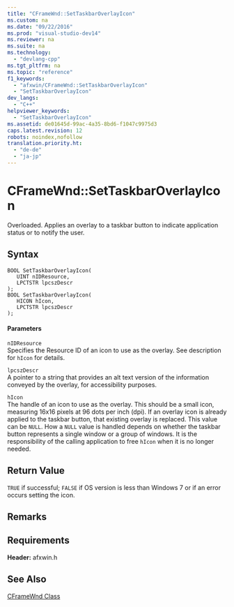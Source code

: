 ```yaml
---
title: "CFrameWnd::SetTaskbarOverlayIcon"
ms.custom: na
ms.date: "09/22/2016"
ms.prod: "visual-studio-dev14"
ms.reviewer: na
ms.suite: na
ms.technology: 
  - "devlang-cpp"
ms.tgt_pltfrm: na
ms.topic: "reference"
f1_keywords: 
  - "afxwin/CFrameWnd::SetTaskbarOverlayIcon"
  - "SetTaskbarOverlayIcon"
dev_langs: 
  - "C++"
helpviewer_keywords: 
  - "SetTaskbarOverlayIcon"
ms.assetid: de01645d-99ac-4a35-8bd6-f1047c9975d3
caps.latest.revision: 12
robots: noindex,nofollow
translation.priority.ht: 
  - "de-de"
  - "ja-jp"
---
```

# CFrameWnd::SetTaskbarOverlayIcon
Overloaded. Applies an overlay to a taskbar button to indicate application status or to notify the user.  
  
## Syntax  
  
```  
BOOL SetTaskbarOverlayIcon(  
   UINT nIDResource,  
   LPCTSTR lpcszDescr  
);  
BOOL SetTaskbarOverlayIcon(  
   HICON hIcon,  
   LPCTSTR lpcszDescr  
);  
```  
  
#### Parameters  
 `nIDResource`  
 Specifies the Resource ID of an icon to use as the overlay. See description for `hIcon` for details.  
  
 `lpcszDescr`  
 A pointer to a string that provides an alt text version of the information conveyed by the overlay, for accessibility purposes.  
  
 `hIcon`  
 The handle of an icon to use as the overlay. This should be a small icon, measuring 16x16 pixels at 96 dots per inch (dpi). If an overlay icon is already applied to the taskbar button, that existing overlay is replaced. This value can be `NULL`. How a `NULL` value is handled depends on whether the taskbar button represents a single window or a group of windows. It is the responsibility of the calling application to free `hIcon` when it is no longer needed.  
  
## Return Value  
 `TRUE` if successful; `FALSE` if OS version is less than Windows 7 or if an error occurs setting the icon.  
  
## Remarks  
  
## Requirements  
 **Header:** afxwin.h  
  
## See Also  
 [CFrameWnd Class](../vs140/cframewnd-class.md)